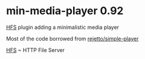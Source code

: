 # min-media-player 0.92
[HFS](https://github.com/rejetto/hfs) plugin adding a minimalistic media player

Most of the code borrowed from [rejetto/simple-player](https://github.com/rejetto/simple-player)

[HFS](https://github.com/rejetto/hfs) ~  HTTP File Server
